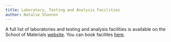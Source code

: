 ```yaml
---
title: Laboratory, Testing and Analysis Facilities
author: Natalie Shannon 
---
```


A full list of laboratories and testing and analysis facilities is available on the School of Materials [website](http://www.materials.manchester.ac.uk/our-research/facilities/). You can book facilites [here](https://corefacilities.manchester.ac.uk/planning/?resid=168109).
